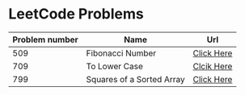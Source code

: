 # LeetCode Problems

|Problem number|Name|Url
|--|--|--|
|509|Fibonacci Number|[Click Here](https://github.com/IamSagarDB/LeetCode-Problems/blob/master/src/in/dropcodes/P509_Fibonacci_Number.java)
|709|To Lower Case|[Clcik Here](https://github.com/IamSagarDB/LeetCode-Problems/blob/master/src/in/dropcodes/P709_To_Lower_Case.java)
|799|Squares of a Sorted Array|[Click Here](https://github.com/IamSagarDB/LeetCode-Problems/blob/master/src/in/dropcodes/P977_Squares_of_a_Sorted_Array.java)